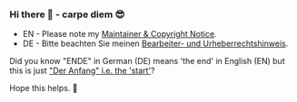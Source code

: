 ### Hi there 👋 - carpe diem 😎

* EN - Please note my [Maintainer & Copyright Notice](https://github.com/Zweihorn/Zweihorn_fascicle/MAINTAINER.md).
* DE - Bitte beachten Sie meinen [Bearbeiter- und Urheberrechtshinweis](https://github.com/Zweihorn/Zweihorn_fascicle/BEARBEITER.md).

Did you know "ENDE" in German (DE) means 'the end' in English (EN) but this is just ["Der Anfang" i.e. the 'start'](https://github.com/Zweihorn/Zweihorn_fascicle/README.md)?

Hope this helps.
🌻
